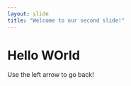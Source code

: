 ```yaml
---
layout: slide
title: "Welcome to our second slide!"
---
```

<h1>Hello WOrld </h1>
Use the left arrow to go back!
